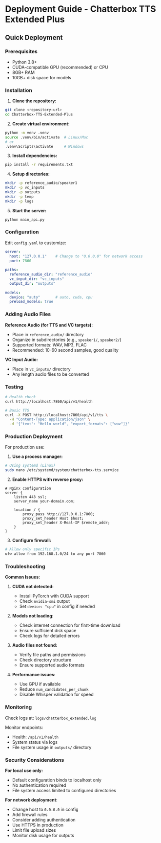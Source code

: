 # Deployment Guide - Chatterbox TTS Extended Plus

## Quick Deployment

### Prerequisites
- Python 3.8+
- CUDA-compatible GPU (recommended) or CPU
- 8GB+ RAM
- 10GB+ disk space for models

### Installation

1. **Clone the repository:**
```bash
git clone <repository-url>
cd Chatterbox-TTS-Extended-Plus
```

2. **Create virtual environment:**
```bash
python -m venv .venv
source .venv/bin/activate  # Linux/Mac
# or
.venv\Scripts\activate     # Windows
```

3. **Install dependencies:**
```bash
pip install -r requirements.txt
```

4. **Setup directories:**
```bash
mkdir -p reference_audio/speaker1
mkdir -p vc_inputs
mkdir -p outputs
mkdir -p temp
mkdir -p logs
```

5. **Start the server:**
```bash
python main_api.py
```

### Configuration

Edit `config.yaml` to customize:

```yaml
server:
  host: "127.0.0.1"    # Change to "0.0.0.0" for network access
  port: 7860
  
paths:
  reference_audio_dir: "reference_audio"
  vc_input_dir: "vc_inputs"
  output_dir: "outputs"
  
models:
  device: "auto"       # auto, cuda, cpu
  preload_models: true
```

### Adding Audio Files

**Reference Audio (for TTS and VC targets):**
- Place in `reference_audio/` directory
- Organize in subdirectories (e.g., `speaker1/`, `speaker2/`)
- Supported formats: WAV, MP3, FLAC
- Recommended: 10-60 second samples, good quality

**VC Input Audio:**
- Place in `vc_inputs/` directory
- Any length audio files to be converted

### Testing

```bash
# Health check
curl http://localhost:7860/api/v1/health

# Basic TTS
curl -X POST http://localhost:7860/api/v1/tts \
  -H "Content-Type: application/json" \
  -d '{"text": "Hello world", "export_formats": ["wav"]}'
```

### Production Deployment

For production use:

1. **Use a process manager:**
```bash
# Using systemd (Linux)
sudo nano /etc/systemd/system/chatterbox-tts.service
```

2. **Enable HTTPS with reverse proxy:**
```nginx
# Nginx configuration
server {
    listen 443 ssl;
    server_name your-domain.com;
    
    location / {
        proxy_pass http://127.0.0.1:7860;
        proxy_set_header Host $host;
        proxy_set_header X-Real-IP $remote_addr;
    }
}
```

3. **Configure firewall:**
```bash
# Allow only specific IPs
ufw allow from 192.168.1.0/24 to any port 7860
```

### Troubleshooting

**Common Issues:**

1. **CUDA not detected:**
   - Install PyTorch with CUDA support
   - Check `nvidia-smi` output
   - Set `device: "cpu"` in config if needed

2. **Models not loading:**
   - Check internet connection for first-time download
   - Ensure sufficient disk space
   - Check logs for detailed errors

3. **Audio files not found:**
   - Verify file paths and permissions
   - Check directory structure
   - Ensure supported audio formats

4. **Performance issues:**
   - Use GPU if available
   - Reduce `num_candidates_per_chunk`
   - Disable Whisper validation for speed

### Monitoring

Check logs at: `logs/chatterbox_extended.log`

Monitor endpoints:
- Health: `/api/v1/health`
- System status via logs
- File system usage in `outputs/` directory

### Security Considerations

**For local use only:**
- Default configuration binds to localhost only
- No authentication required
- File system access limited to configured directories

**For network deployment:**
- Change host to `0.0.0.0` in config
- Add firewall rules
- Consider adding authentication
- Use HTTPS in production
- Limit file upload sizes
- Monitor disk usage for outputs
